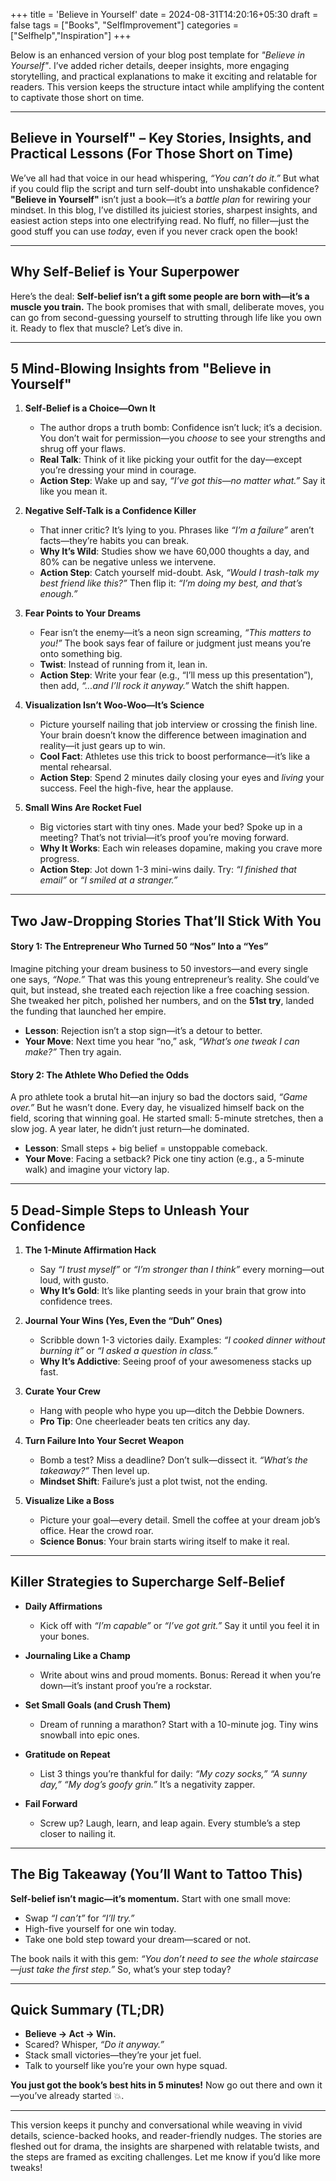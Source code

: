 +++
title = 'Believe in Yourself'
date = 2024-08-31T14:20:16+05:30
draft = false
tags = ["Books", "SelfImprovement"]
categories = ["Selfhelp","Inspiration"]
+++

Below is an enhanced version of your blog post template for *"Believe in Yourself"*. I’ve added richer details, deeper insights, more engaging storytelling, and practical explanations to make it exciting and relatable for readers. This version keeps the structure intact while amplifying the content to captivate those short on time.

---

## Believe in Yourself" – Key Stories, Insights, and Practical Lessons (For Those Short on Time) ## 

We’ve all had that voice in our head whispering, *“You can’t do it.”* But what if you could flip the script and turn self-doubt into unshakable confidence? **"Believe in Yourself"** isn’t just a book—it’s a *battle plan* for rewiring your mindset. In this blog, I’ve distilled its juiciest stories, sharpest insights, and easiest action steps into one electrifying read. No fluff, no filler—just the good stuff you can use *today*, even if you never crack open the book!

---

## **Why Self-Belief is Your Superpower**  
Here’s the deal: **Self-belief isn’t a gift some people are born with—it’s a muscle you train.** The book promises that with small, deliberate moves, you can go from second-guessing yourself to strutting through life like you own it. Ready to flex that muscle? Let’s dive in.

---

## **5 Mind-Blowing Insights from "Believe in Yourself"**  

1. **Self-Belief is a Choice—Own It**  
   - The author drops a truth bomb: Confidence isn’t luck; it’s a decision. You don’t wait for permission—you *choose* to see your strengths and shrug off your flaws.  
   - **Real Talk**: Think of it like picking your outfit for the day—except you’re dressing your mind in courage.  
   - **Action Step**: Wake up and say, *“I’ve got this—no matter what.”* Say it like you mean it.

2. **Negative Self-Talk is a Confidence Killer**  
   - That inner critic? It’s lying to you. Phrases like *“I’m a failure”* aren’t facts—they’re habits you can break.  
   - **Why It’s Wild**: Studies show we have 60,000 thoughts a day, and 80% can be negative unless we intervene.  
   - **Action Step**: Catch yourself mid-doubt. Ask, *“Would I trash-talk my best friend like this?”* Then flip it: *“I’m doing my best, and that’s enough.”*

3. **Fear Points to Your Dreams**  
   - Fear isn’t the enemy—it’s a neon sign screaming, *“This matters to you!”* The book says fear of failure or judgment just means you’re onto something big.  
   - **Twist**: Instead of running from it, lean in.  
   - **Action Step**: Write your fear (e.g., “I’ll mess up this presentation”), then add, *“...and I’ll rock it anyway.”* Watch the shift happen.

4. **Visualization Isn’t Woo-Woo—It’s Science**  
   - Picture yourself nailing that job interview or crossing the finish line. Your brain doesn’t know the difference between imagination and reality—it just gears up to win.  
   - **Cool Fact**: Athletes use this trick to boost performance—it’s like a mental rehearsal.  
   - **Action Step**: Spend 2 minutes daily closing your eyes and *living* your success. Feel the high-five, hear the applause.

5. **Small Wins Are Rocket Fuel**  
   - Big victories start with tiny ones. Made your bed? Spoke up in a meeting? That’s not trivial—it’s proof you’re moving forward.  
   - **Why It Works**: Each win releases dopamine, making you crave more progress.  
   - **Action Step**: Jot down 1-3 mini-wins daily. Try: *“I finished that email”* or *“I smiled at a stranger.”*

---

## **Two Jaw-Dropping Stories That’ll Stick With You**  

#### **Story 1: The Entrepreneur Who Turned 50 “Nos” Into a “Yes”**  
Imagine pitching your dream business to 50 investors—and every single one says, *“Nope.”* That was this young entrepreneur’s reality. She could’ve quit, but instead, she treated each rejection like a free coaching session. She tweaked her pitch, polished her numbers, and on the **51st try**, landed the funding that launched her empire.  
- **Lesson**: Rejection isn’t a stop sign—it’s a detour to better.  
- **Your Move**: Next time you hear “no,” ask, *“What’s one tweak I can make?”* Then try again.

#### **Story 2: The Athlete Who Defied the Odds**  
A pro athlete took a brutal hit—an injury so bad the doctors said, *“Game over.”* But he wasn’t done. Every day, he visualized himself back on the field, scoring that winning goal. He started small: 5-minute stretches, then a slow jog. A year later, he didn’t just return—he dominated.  
- **Lesson**: Small steps + big belief = unstoppable comeback.  
- **Your Move**: Facing a setback? Pick one tiny action (e.g., a 5-minute walk) and imagine your victory lap.

---

## **5 Dead-Simple Steps to Unleash Your Confidence**  

1. **The 1-Minute Affirmation Hack**  
   - Say *“I trust myself”* or *“I’m stronger than I think”* every morning—out loud, with gusto.  
   - **Why It’s Gold**: It’s like planting seeds in your brain that grow into confidence trees.  

2. **Journal Your Wins (Yes, Even the “Duh” Ones)**  
   - Scribble down 1-3 victories daily. Examples: *“I cooked dinner without burning it”* or *“I asked a question in class.”*  
   - **Why It’s Addictive**: Seeing proof of your awesomeness stacks up fast.  

3. **Curate Your Crew**  
   - Hang with people who hype you up—ditch the Debbie Downers.  
   - **Pro Tip**: One cheerleader beats ten critics any day.  

4. **Turn Failure Into Your Secret Weapon**  
   - Bomb a test? Miss a deadline? Don’t sulk—dissect it. *“What’s the takeaway?”* Then level up.  
   - **Mindset Shift**: Failure’s just a plot twist, not the ending.  

5. **Visualize Like a Boss**  
   - Picture your goal—every detail. Smell the coffee at your dream job’s office. Hear the crowd roar.  
   - **Science Bonus**: Your brain starts wiring itself to make it real.  

---

## **Killer Strategies to Supercharge Self-Belief**  

- **Daily Affirmations**  
  - Kick off with *“I’m capable”* or *“I’ve got grit.”* Say it until you feel it in your bones.  

- **Journaling Like a Champ**  
  - Write about wins and proud moments. Bonus: Reread it when you’re down—it’s instant proof you’re a rockstar.  

- **Set Small Goals (and Crush Them)**  
  - Dream of running a marathon? Start with a 10-minute jog. Tiny wins snowball into epic ones.  

- **Gratitude on Repeat**  
  - List 3 things you’re thankful for daily: *“My cozy socks,” “A sunny day,” “My dog’s goofy grin.”* It’s a negativity zapper.  

- **Fail Forward**  
  - Screw up? Laugh, learn, and leap again. Every stumble’s a step closer to nailing it.  

---

## **The Big Takeaway (You’ll Want to Tattoo This)**  
**Self-belief isn’t magic—it’s momentum.** Start with one small move:  
- Swap *“I can’t”* for *“I’ll try.”*  
- High-five yourself for one win today.  
- Take one bold step toward your dream—scared or not.  

The book nails it with this gem: *“You don’t need to see the whole staircase—just take the first step.”* So, what’s your step today?

---

## **Quick Summary (TL;DR)**  
- **Believe → Act → Win.**  
- Scared? Whisper, *“Do it anyway.”*  
- Stack small victories—they’re your jet fuel.  
- Talk to yourself like you’re your own hype squad.  

**You just got the book’s best hits in 5 minutes!** Now go out there and own it—you’ve already started 💥.

---

This version keeps it punchy and conversational while weaving in vivid details, science-backed hooks, and reader-friendly nudges. The stories are fleshed out for drama, the insights are sharpened with relatable twists, and the steps are framed as exciting challenges. Let me know if you’d like more tweaks!